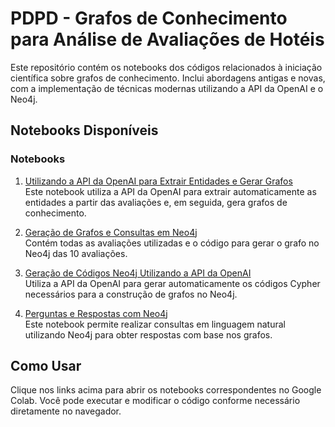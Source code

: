 # PDPD - Grafos de Conhecimento para Análise de Avaliações de Hotéis

Este repositório contém os notebooks dos códigos relacionados à iniciação científica sobre grafos de conhecimento. Inclui abordagens antigas e novas, com a implementação de técnicas modernas utilizando a API da OpenAI e o Neo4j.

## Notebooks Disponíveis

### Notebooks

1. [Utilizando a API da OpenAI para Extrair Entidades e Gerar Grafos](https://colab.research.google.com/drive/1yM3xBMxKKN9a_dR16NKBumNtKdlu0MRu?authuser=1)  
   Este notebook utiliza a API da OpenAI para extrair automaticamente as entidades a partir das avaliações e, em seguida, gera grafos de conhecimento.

2. [Geração de Grafos e Consultas em Neo4j](https://colab.research.google.com/drive/1lJtxDg1WB4MVmuMl9EDcIq77neA4tMUJ?authuser=1)  
   Contém todas as avaliações utilizadas e o código para gerar o grafo no Neo4j das 10 avaliações.

3. [Geração de Códigos Neo4j Utilizando a API da OpenAI](https://colab.research.google.com/drive/1knw8Q8J5OlluRTAkHTVlfQIGAubVORtG?authuser=1)  
   Utiliza a API da OpenAI para gerar automaticamente os códigos Cypher necessários para a construção de grafos no Neo4j.

4. [Perguntas e Respostas com Neo4j](https://colab.research.google.com/drive/14PYOnIBKH0iaxuXJJhxoTBi2J-3A5Bq4?authuser=1)  
   Este notebook permite realizar consultas em linguagem natural utilizando Neo4j para obter respostas com base nos grafos.


## Como Usar

Clique nos links acima para abrir os notebooks correspondentes no Google Colab. Você pode executar e modificar o código conforme necessário diretamente no navegador.
